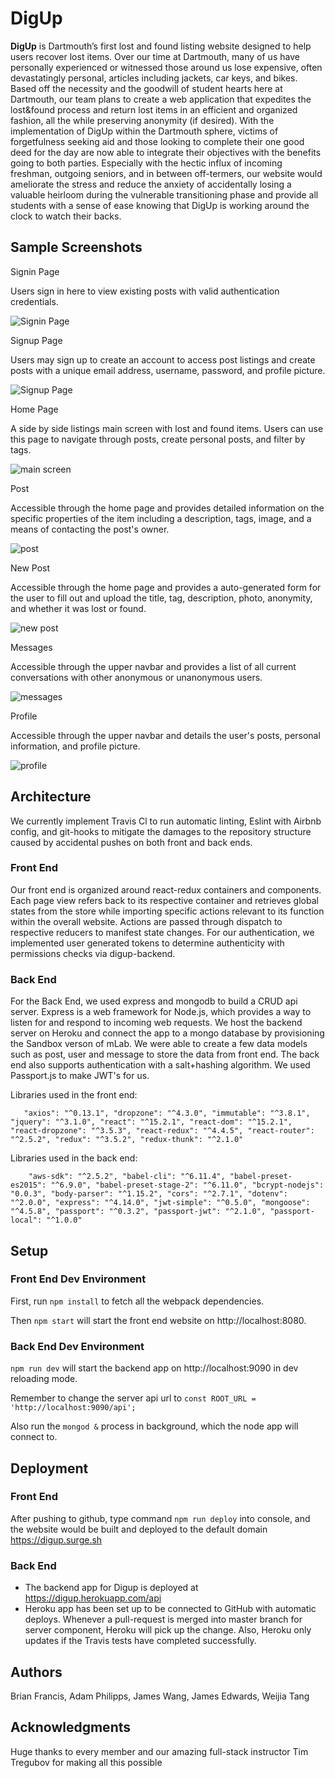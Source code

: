 # DigUp

**DigUp** is Dartmouth’s first lost and found listing website designed to help users recover lost items. Over our time at Dartmouth, many of us have personally experienced or witnessed those around us lose expensive, often devastatingly personal, articles including jackets, car keys, and bikes. Based off the necessity and the goodwill of student hearts here at Dartmouth, our team plans to create a web application that expedites the lost&found process and return lost items in an efficient and organized fashion, all the while preserving anonymity (if desired). With the implementation of DigUp within the Dartmouth sphere, victims of forgetfulness seeking aid and those looking to complete their one good deed for the day are now able to integrate their objectives with the benefits going to both parties. Especially with the hectic influx of incoming freshman, outgoing seniors, and in between off-termers, our website would ameliorate the stress and reduce the anxiety of accidentally losing a valuable heirloom during the vulnerable transitioning phase and provide all students with a sense of ease knowing that DigUp is working around the clock to watch their backs.

## Sample Screenshots

Signin Page

Users sign in here to view existing posts with valid authentication credentials.

![Signin Page](/img/Signin.png)

Signup Page

Users may sign up to create an account to access post listings and create posts with a unique email address, username, password, and profile picture.

![Signup Page](/img/signup.png)

Home Page

A side by side listings main screen with lost and found items. Users can use this page to navigate through posts, create personal posts, and filter by tags.

![main screen](/img/mainScreen.png)

Post

Accessible through the home page and provides detailed information on the specific properties of the item including a description, tags, image, and a means of contacting the post's owner.

![post](/img/Post.png)

New Post

Accessible through the home page and provides a auto-generated form for the user to fill out and upload the title, tag, description, photo, anonymity, and whether it was lost or found.

![new post](/img/newPost.png)

Messages

Accessible through the upper navbar and provides a list of all current conversations with other anonymous or unanonymous users.

![messages](/img/messages.png)

Profile

Accessible through the upper navbar and details the user's posts, personal information, and profile picture.

![profile](/img/Profile.png)

## Architecture

We currently implement Travis Cl to run automatic linting, Eslint with Airbnb config, and git-hooks to mitigate the damages to the repository structure caused by accidental pushes on both front and back ends.

### Front End

Our front end is organized around react-redux containers and components. Each page view refers back to its respective container and retrieves global states from the store while importing specific actions relevant to its function within the overall website. Actions are passed through dispatch to respective reducers to manifest state changes. For our authentication, we implemented user generated tokens to determine authenticity with permissions checks via digup-backend.

### Back End

For the Back End, we used express and mongodb to build a CRUD api server. Express is a web framework for Node.js, which provides a way to listen for and respond to incoming web requests. We host the backend server on Heroku and connect the app to a mongo database by provisioning the Sandbox verson of mLab. We were able to create a few data models such as post, user and message to store the data from front end. The back end also supports authentication with a salt+hashing algorithm. We used Passport.js to make JWT's for us.



Libraries used in the front end:

`   "axios": "^0.13.1",
    "dropzone": "^4.3.0",
    "immutable": "^3.8.1",
    "jquery": "^3.1.0",
    "react": "^15.2.1",
    "react-dom": "^15.2.1",
    "react-dropzone": "^3.5.3",
    "react-redux": "^4.4.5",
    "react-router": "^2.5.2",
    "redux": "^3.5.2",
    "redux-thunk": "^2.1.0"`

Libraries used in the back end:

`    "aws-sdk": "^2.5.2",
    "babel-cli": "^6.11.4",
    "babel-preset-es2015": "^6.9.0",
    "babel-preset-stage-2": "^6.11.0",
    "bcrypt-nodejs": "0.0.3",
    "body-parser": "^1.15.2",
    "cors": "^2.7.1",
    "dotenv": "^2.0.0",
    "express": "^4.14.0",
    "jwt-simple": "^0.5.0",
    "mongoose": "^4.5.8",
    "passport": "^0.3.2",
    "passport-jwt": "^2.1.0",
    "passport-local": "^1.0.0"`


## Setup

### Front End Dev Environment

First, run `npm install` to fetch all the webpack dependencies.

Then `npm start` will start the front end website on http://localhost:8080.

### Back End Dev Environment

`npm run dev` will start the backend app on http://localhost:9090 in dev reloading mode.

Remember to change the server api url to `const ROOT_URL = 'http://localhost:9090/api';`

Also run the `mongod &` process in background, which the node app will connect to.


## Deployment

### Front End

After pushing to github, type command `npm run deploy` into console, and the website would be built and deployed to the default domain https://digup.surge.sh

### Back End

* The backend app for Digup is deployed at https://digup.herokuapp.com/api
* Heroku app has been set up to be connected to GitHub with automatic deploys. Whenever a pull-request is merged into master branch for server component, Heroku will pick up the change. Also, Heroku only updates if the Travis tests have completed successfully.

## Authors

Brian Francis, Adam Philipps, James Wang, James Edwards, Weijia Tang

## Acknowledgments

Huge thanks to every member and our amazing full-stack instructor Tim Tregubov for making all this possible
